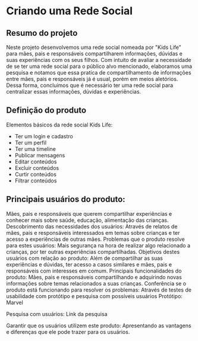 # Criando uma Rede Social

## Resumo do projeto
Neste projeto desenvolvemos uma rede social nomeada por "Kids Life" para mães, pais e responsáveis compartilharem informações, dúvidas e suas experiências com os seus filhos.
Com intuito de avaliar a necessidade de se ter uma rede social para o público alvo mencionado, elaboramos uma pesquisa e notamos que essa pratica de compartilhamento de informações entre mães, pais e responsáveis já é usual, porém em meios aletórios. Dessa forma, concluimos que é necessário ter uma rede social para centralizar essas informações, dúvidas e experiências.


## Definição do produto

Elementos básicos da rede social Kids Life:
- Ter um login e cadastro
- Ter um perfil
- Ter uma timeline
- Publicar mensagens
- Editar conteúdos
- Excluir conteúdos
- Curtir conteúdos
- Filtrar conteúdos

## Principais usuários do produto:
Mães, pais e responsáveis que querem compartilhar experiências e conhecer mais sobre saúde, educação, alimentação das crianças.
Descobrimento das necessidades dos usuários:
Através de relatos de mães, pais e responsáveis interessados em temas sobre crianças e ter acesso a experiências de outras mães.
Problemas que o produto resolve para estes usuários:
Mais segurança na hora de realizar algo relacionado a crianças, por ter outras experiências compartilhadas.
Objetivos destes usuários com relação ao produto:
Além de compartilhar as suas experiências e dúvidas, ter acesso a casos similares e mães, pais e responsáveis com interesses em comum.
Principais funcionalidades do produto:
Mães, pais e responsáveis compartilhando e adquirindo novas informações sobre temas relacionados a suas crianças.
Conferência se o produto está funcionando para resolver os problemas:
Através de testes de usabilidade com protótipo e pesquisa com possíveis usuários
Protótipo: Marvel

Pesquisa com usuários: Link da pesquisa

Garantir que os usuários utilizem este produto:
Apresentando as vantagens e diferenças que ele pode trazer para os usuários.
